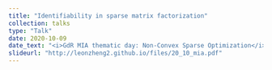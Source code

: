```yaml
---
title: "Identifiability in sparse matrix factorization"
collection: talks
type: "Talk"
date: 2020-10-09
date_text: "<i>GdR MIA thematic day: Non-Convex Sparse Optimization</i>, Toulouse, France, Oct. 2020."
slideurl: "http://leonzheng2.github.io/files/20_10_mia.pdf"
---
```

